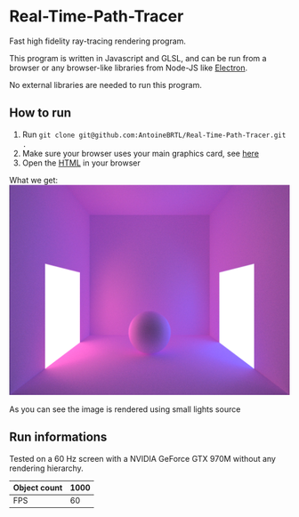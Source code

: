 # Real-Time-Path-Tracer
Fast high fidelity ray-tracing rendering program.

This program is written in Javascript and GLSL, and can be run from a browser or any browser-like libraries from Node-JS like [Electron](https://www.electronjs.org/).

No external libraries are needed to run this program.

## How to run
1. Run `git clone git@github.com:AntoineBRTL/Real-Time-Path-Tracer.git .`
2. Make sure your browser uses your main graphics card, see [here](https://superuser.com/questions/645918/how-to-run-google-chrome-with-nvidia-card-optimus)
3. Open the [HTML](https://github.com/AntoineBRTL/Real-Time-Path-Tracer/blob/main/test/index.html) in your browser

What we get: ![alt text](./Demo.PNG)

As you can see the image is rendered using small lights source

## Run informations

Tested on a 60 Hz screen with a NVIDIA GeForce GTX 970M without any rendering hierarchy.

| Object count | 1000 |
| --- | --- |
| FPS | 60 |